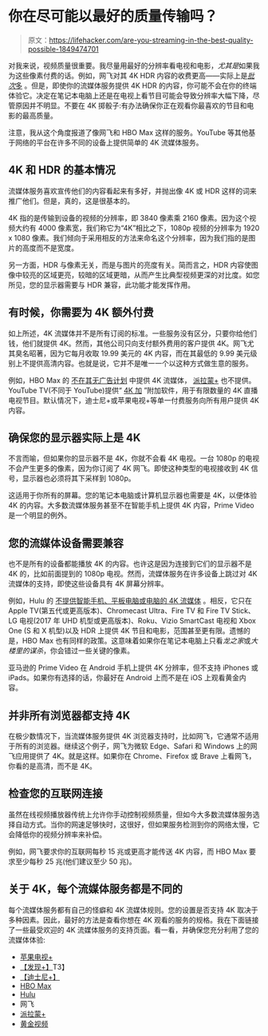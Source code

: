 # 你在尽可能以最好的质量传输吗？

> 原文：<https://lifehacker.com/are-you-streaming-in-the-best-quality-possible-1849474701>

对我来说，视频质量很重要。我尽量用最好的分辨率看电视和电影，*尤其是*如果我为这些像素付费的话。例如，网飞对其 4K HDR 内容的收费更高——实际上是[*批次*多](https://help.netflix.com/en/node/24926) 。但是，即使你的流媒体服务提供 4K HDR 的内容，你可能不会在你的终端体验它。决定在笔记本电脑上还是在电视上看节目可能会导致分辨率大幅下降，尽管原因并不明显。不要在 4K 掷骰子:有办法确保你正在观看你最喜欢的节目和电影的最高质量。



注意，我从这个角度报道了像网飞和 HBO Max 这样的服务。YouTube 等其他基于网络的平台在许多不同的设备上提供简单的 4K 流媒体服务。

## 4K 和 HDR 的基本情况

流媒体服务喜欢宣传他们的内容看起来有多好，并抛出像 4K 或 HDR 这样的词来推广他们。但是，真的，这是很基本的。

4K 指的是传输到设备的视频的分辨率，即 3840 像素乘 2160 像素。因为这个视频大约有 4000 像素宽，我们称它为“4K”相比之下，1080p 视频的分辨率为 1920 x 1080 像素。我们倾向于采用相反的方法来命名这个分辨率，因为我们指的是图片的高度而不是宽度。

另一方面，HDR 与像素无关，而是与图片的亮度有关。简而言之，HDR 内容使图像中较亮的区域更亮，较暗的区域更暗，从而产生比典型视频更深的对比度。如您所见，您的显示器需要与 HDR 兼容，此功能才能发挥作用。

## 有时候，你需要为 4K 额外付费

如上所述，4K 流媒体并不是所有订阅的标准。一些服务没有区分，只要你给他们钱，他们就提供 4K。然而，其他公司只向支付额外费用的客户提供 4K。网飞尤其臭名昭著，因为它每月收取 19.99 美元的 4K 内容，而在其最低的 9.99 美元级别上不提供高清内容。也就是说，它并不是唯一一个以这种方式做生意的服务。

例如，HBO Max 的 [不在其无广告计划](https://help.hbomax.com/us/Answer/Detail/000001167#devices) 中提供 4K 流媒体， [派拉蒙+](https://help.paramountplus.com/s/article/PD-Which-video-and-audio-streaming-formats-are-supported-for-streaming-Paramount) 也不提供。YouTube TV(不同于 YouTube)提供“ [4K 加](https://support.google.com/youtubetv/answer/10383365?hl=en) ”附加软件，用于有限数量的 4K 直播电视节目。默认情况下，迪士尼+或苹果电视+等单一付费服务向所有用户提供 4K 内容。

## 确保您的显示器实际上是 4K

不言而喻，但如果你的显示器不是 4K，你就不会看 4K 电视。一台 1080p 的电视不会产生更多的像素，因为你订阅了 4K 网飞。即使这种类型的电视接收到 4K 信号，显示器也必须将其下采样到 1080p。

这适用于你所有的屏幕。您的笔记本电脑或计算机显示器也需要是 4K，以便体验 4K 的内容。大多数流媒体服务甚至不在智能手机上提供 4K 内容，Prime Video 是一个明显的例外。

## 您的流媒体设备需要兼容

也不是所有的设备都能播放 4K 的内容。也许这是因为连接到它们的显示器不是 4K 的，比如前面提到的 1080p 电视。然而，流媒体服务在许多设备上跳过对 4K 流媒体的支持，即使这些设备具有 4K 屏幕分辨率。

例如，Hulu 的 [不提供智能手机、平板电脑或电脑的 4K 流媒体](https://help.hulu.com/s/article/video-quality) 。相反，它只在 Apple TV(第五代或更高版本)、Chromecast Ultra、Fire TV 和 Fire TV Stick、LG 电视(2017 年 UHD 机型或更高版本)、Roku、Vizio SmartCast 电视和 Xbox One (S 和 X 机型)以及 HDR 上提供 4K 节目和电影，范围甚至更有限。遗憾的是，HBO Max 也有同样的政策。这意味着如果你在笔记本电脑上只看*龙之家*或*大楼里的谋杀*，你会错过一些关键的像素。

亚马逊的 Prime Video 在 Android 手机上提供 4K 分辨率，但不支持 iPhones 或 iPads。如果你有选择的话，你最好在 Android 上而不是在 iOS 上观看黄金内容。

## 并非所有浏览器都支持 4K

在极少数情况下，当流媒体服务提供 4K 浏览器支持时，比如网飞，它通常不适用于所有的浏览器。继续这个例子，网飞为微软 Edge、Safari 和 Windows 上的网飞应用提供了 4K。就是这样。如果你在 Chrome、Firefox 或 Brave 上看网飞，你看的是高清，而不是 4K。

## 检查您的互联网连接

虽然在线视频播放器传统上允许你手动控制视频质量，但如今大多数流媒体服务选择自动方式。当你的网速足够快时，这很好，但如果服务检测到你的网络太慢，它会降低你的视频分辨率来补偿。

例如，网飞要求你的互联网每秒 15 兆或更高才能传送 4K 内容，而 HBO Max 要求至少每秒 25 兆(他们建议至少 50 兆)。

## 关于 4K，每个流媒体服务都是不同的

每个流媒体服务都有自己的怪癖和 4K 流媒体规则。您的设置是否支持 4K 取决于多种因素。因此，最好的方法是查看你想在 4K 观看的服务的规格。我在下面链接了一些最受欢迎的 4K 流媒体服务的支持页面。看一看，并确保您充分利用了您的流媒体体验:

*   [苹果电视+](https://support.apple.com/en-is/guide/tvplus/welcome/web)
*   [【发现+】](https://help.discoveryplus.com/hc/en-us/articles/1500000317922-Watching-video-in-Ultra-HD)T3】
*   [【迪士尼+】](https://help.disneyplus.com/csp?id=csp_article_content&sys_kb_id=48b55b66dbf738d4db5ed404ca9619fd)
*   [HBO Max](https://help.hbomax.com/us/Answer/Detail/000001167#devices)
*   [Hulu](https://help.hulu.com/s/article/video-quality)
*   网飞
*   [派拉蒙+](https://help.paramountplus.com/s/article/PD-Which-video-and-audio-streaming-formats-are-supported-for-streaming-Paramount)
*   [黄金视频](https://www.primevideo.com/help?nodeId=GXMWDGNCPX2JLPFH)